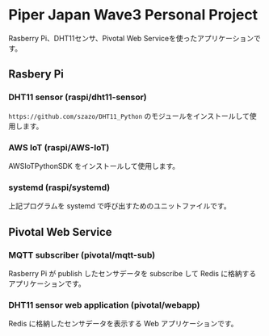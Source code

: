 # Piper Japan Wave3 Personal Project

Rasberry Pi、DHT11センサ、Pivotal Web Serviceを使ったアプリケーションです。

## Rasbery Pi

### DHT11 sensor (raspi/dht11-sensor)

`https://github.com/szazo/DHT11_Python` のモジュールをインストールして使用します。

### AWS IoT (raspi/AWS-IoT)

AWSIoTPythonSDK をインストールして使用します。

### systemd (raspi/systemd)

上記プログラムを systemd で呼び出すためのユニットファイルです。

## Pivotal Web Service

### MQTT subscriber (pivotal/mqtt-sub)

Rasberry Pi が publish したセンサデータを subscribe して Redis に格納するアプリケーションです。

### DHT11 sensor web application (pivotal/webapp)

Redis に格納したセンサデータを表示する Web アプリケーションです。
